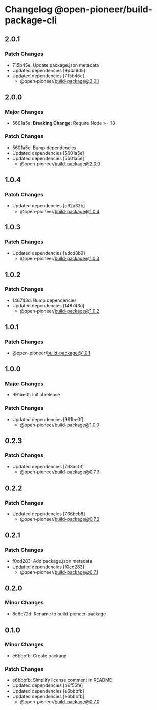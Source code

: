 # Changelog @open-pioneer/build-package-cli

## 2.0.1

### Patch Changes

-   715b45e: Update package.json metadata
-   Updated dependencies [9d4a9d5]
-   Updated dependencies [715b45e]
    -   @open-pioneer/build-package@2.0.1

## 2.0.0

### Major Changes

-   5601a5e: **Breaking Change:** Require Node >= 18

### Patch Changes

-   5601a5e: Bump dependencies
-   Updated dependencies [5601a5e]
-   Updated dependencies [5601a5e]
    -   @open-pioneer/build-package@2.0.0

## 1.0.4

### Patch Changes

-   Updated dependencies [c62a32b]
    -   @open-pioneer/build-package@1.0.4

## 1.0.3

### Patch Changes

-   Updated dependencies [adcd8b9]
    -   @open-pioneer/build-package@1.0.3

## 1.0.2

### Patch Changes

-   146743d: Bump dependencies
-   Updated dependencies [146743d]
    -   @open-pioneer/build-package@1.0.2

## 1.0.1

### Patch Changes

-   @open-pioneer/build-package@1.0.1

## 1.0.0

### Major Changes

-   991be0f: Initial release

### Patch Changes

-   Updated dependencies [991be0f]
    -   @open-pioneer/build-package@1.0.0

## 0.2.3

### Patch Changes

-   Updated dependencies [763acf3]
    -   @open-pioneer/build-package@0.7.3

## 0.2.2

### Patch Changes

-   Updated dependencies [766bcb8]
    -   @open-pioneer/build-package@0.7.2

## 0.2.1

### Patch Changes

-   f0cd283: Add package.json metadata
-   Updated dependencies [f0cd283]
    -   @open-pioneer/build-package@0.7.1

## 0.2.0

### Minor Changes

-   8c6e72d: Rename to build-pioneer-package

## 0.1.0

### Minor Changes

-   e6bbbfb: Create package

### Patch Changes

-   e6bbbfb: Simplify license comment in README
-   Updated dependencies [b6f55fe]
-   Updated dependencies [e6bbbfb]
-   Updated dependencies [e6bbbfb]
    -   @open-pioneer/build-package@0.7.0
